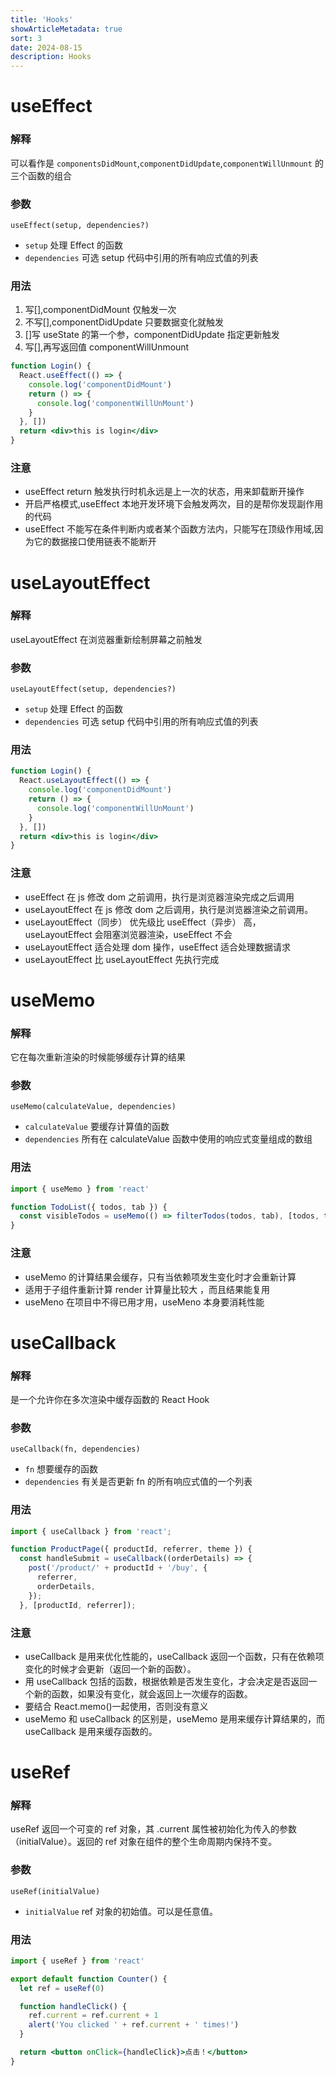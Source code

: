 ```yaml
---
title: 'Hooks'
showArticleMetadata: true
sort: 3
date: 2024-08-15
description: Hooks
---
```


# useEffect

### 解释

可以看作是 `componentsDidMount`,`componentDidUpdate`,`componentWillUnmount` 的三个函数的组合

### 参数

`useEffect(setup, dependencies?)`

- `setup` 处理 Effect 的函数
- `dependencies` 可选 setup 代码中引用的所有响应式值的列表

### 用法

1. 写[],componentDidMount 仅触发一次
2. 不写[],componentDidUpdate 只要数据变化就触发
3. []写 useState 的第一个参，componentDidUpdate 指定更新触发
4. 写[],再写返回值 componentWillUnmount

```jsx
function Login() {
  React.useEffect(() => {
    console.log('componentDidMount')
    return () => {
      console.log('componentWillUnMount')
    }
  }, [])
  return <div>this is login</div>
}
```

### 注意

- useEffect return 触发执行时机永远是上一次的状态，用来卸载断开操作
- 开启严格模式,useEffect 本地开发环境下会触发两次，目的是帮你发现副作用的代码
- useEffect 不能写在条件判断内或者某个函数方法内，只能写在顶级作用域,因为它的数据接口使用链表不能断开

# useLayoutEffect

### 解释

useLayoutEffect 在浏览器重新绘制屏幕之前触发

### 参数

`useLayoutEffect(setup, dependencies?)`

- `setup` 处理 Effect 的函数
- `dependencies` 可选 setup 代码中引用的所有响应式值的列表

### 用法

```jsx
function Login() {
  React.useLayoutEffect(() => {
    console.log('componentDidMount')
    return () => {
      console.log('componentWillUnMount')
    }
  }, [])
  return <div>this is login</div>
}
```

### 注意

- useEffect 在 js 修改 dom 之前调用，执行是浏览器渲染完成之后调用
- useLayoutEffect 在 js 修改 dom 之后调用，执行是浏览器渲染之前调用。
- useLayoutEffect（同步） 优先级比 useEffect（异步） 高，useLayoutEffect 会阻塞浏览器渲染，useEffect 不会
- useLayoutEffect 适合处理 dom 操作，useEffect 适合处理数据请求
- useLayoutEffect 比 useLayoutEffect 先执行完成

# useMemo

### 解释

它在每次重新渲染的时候能够缓存计算的结果

### 参数

`useMemo(calculateValue, dependencies)`

- `calculateValue` 要缓存计算值的函数
- `dependencies` 所有在 calculateValue 函数中使用的响应式变量组成的数组

### 用法

```jsx
import { useMemo } from 'react'

function TodoList({ todos, tab }) {
  const visibleTodos = useMemo(() => filterTodos(todos, tab), [todos, tab])
}
```

### 注意

- useMemo 的计算结果会缓存，只有当依赖项发生变化时才会重新计算
- 适用于子组件重新计算 render 计算量比较大 ，而且结果能复用
- useMeno 在项目中不得已用才用，useMeno 本身要消耗性能

# useCallback

### 解释

是一个允许你在多次渲染中缓存函数的 React Hook

### 参数

`useCallback(fn, dependencies)`

- `fn` 想要缓存的函数
- `dependencies` 有关是否更新 fn 的所有响应式值的一个列表

### 用法

```jsx
import { useCallback } from 'react';

function ProductPage({ productId, referrer, theme }) {
  const handleSubmit = useCallback((orderDetails) => {
    post('/product/' + productId + '/buy', {
      referrer,
      orderDetails,
    });
  }, [productId, referrer]);
```

### 注意

- useCallback 是用来优化性能的，useCallback 返回一个函数，只有在依赖项变化的时候才会更新（返回一个新的函数）。
- 用 useCallback 包括的函数，根据依赖是否发生变化，才会决定是否返回一个新的函数，如果没有变化，就会返回上一次缓存的函数。
- 要结合 React.memo()一起使用，否则没有意义
- useMemo 和 useCallback 的区别是，useMemo 是用来缓存计算结果的，而 useCallback 是用来缓存函数的。

# useRef

### 解释

useRef 返回一个可变的 ref 对象，其 .current 属性被初始化为传入的参数（initialValue）。返回的 ref 对象在组件的整个生命周期内保持不变。

### 参数

`useRef(initialValue)`

- `initialValue` ref 对象的初始值。可以是任意值。

### 用法

```jsx
import { useRef } from 'react'

export default function Counter() {
  let ref = useRef(0)

  function handleClick() {
    ref.current = ref.current + 1
    alert('You clicked ' + ref.current + ' times!')
  }

  return <button onClick={handleClick}>点击！</button>
}
```
